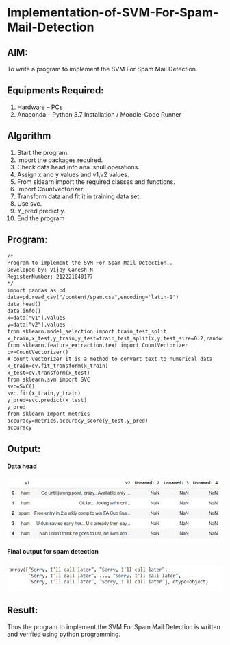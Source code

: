 # Implementation-of-SVM-For-Spam-Mail-Detection

## AIM:
To write a program to implement the SVM For Spam Mail Detection.

## Equipments Required:
1. Hardware – PCs
2. Anaconda – Python 3.7 Installation / Moodle-Code Runner

## Algorithm
1. Start the program.
2. Import the packages required.
3. Check data.head,info ana isnull operations.
4. Assign x and y values and v1,v2 values.
5. From sklearn import the required classes and functions.
6. Import Countvectorizer.
7. Transform data  and fit it in training data set.
8. Use svc.
9. Y_pred predict y.
10. End the program

## Program:
```
/*
Program to implement the SVM For Spam Mail Detection..
Developed by: Vijay Ganesh N
RegisterNumber: 212221040177
*/
import pandas as pd
data=pd.read_csv("/content/spam.csv",encoding='latin-1')
data.head()
data.info()
x=data["v1"].values
y=data["v2"].values
from sklearn.model_selection import train_test_split
x_train,x_test,y_train,y_test=train_test_split(x,y,test_size=0.2,random_state=0)
from sklearn.feature_extraction.text import CountVectorizer
cv=CountVectorizer()
# count vectorizer it is a method to convert text to numerical data
x_train=cv.fit_transform(x_train)
x_test=cv.transform(x_test)
from sklearn.svm import SVC
svc=SVC()
svc.fit(x_train,y_train)
y_pred=svc.predict(x_test)
y_pred
from sklearn import metrics
accuracy=metrics.accuracy_score(y_test,y_pred)
accuracy

```

## Output:
#### Data head
![SVM For Spam Mail Detection](https://github.com/vijayganeshn96/Implementation-of-SVM-For-Spam-Mail-Detection/blob/main/Screenshot%202022-06-19%20180349.png)
#### Final output for spam detection
![SVM For Spam Mail Detection](https://github.com/vijayganeshn96/Implementation-of-SVM-For-Spam-Mail-Detection/blob/main/svc.png)
## Result:
Thus the program to implement the SVM For Spam Mail Detection is written and verified using python programming.
